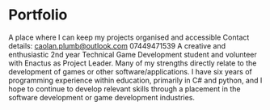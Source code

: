 # Portfolio
A place where I can keep my projects organised and accessible
Contact details:
caolan.plumb@outlook.com 
07449471539
A creative and enthusiastic 2nd year Technical Game Development student 
and volunteer with Enactus as Project Leader. 
Many of my strengths directly relate to the development of games or other software/applications. 
I have six years of programming experience within education, 
primarily in C# and python, and I hope to continue to develop 
relevant skills through a placement in the software development
or game development industries.
